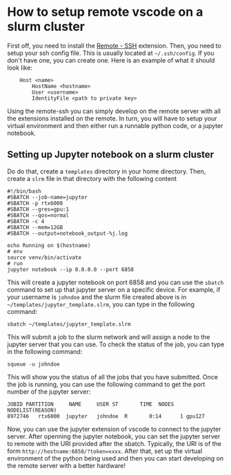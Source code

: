 # How to setup remote vscode on a slurm cluster

First off, you need to install the [Remote - SSH](https://marketplace.visualstudio.com/items?itemName=ms-vscode-remote.remote-ssh) extension. Then, you need to setup your ssh config file. This is usually located at `~/.ssh/config`. If you don't have one, you can create one. Here is an example of what it should look like:

```
    Host <name>
        HostName <hostname>
        User <username>
        IdentityFile <path to private key>
```

Using the remote-ssh you can simply develop on the remote server with all the extensions installed on the remote. In turn, you will have to setup your virtual environment and then either run a runnable python code, or a jupyter notebook.

## Setting up Jupyter notebook on a slurm cluster

Do do that, create a `templates` directory in your home directory. Then, create a `slrm` file in that directory with the following content

```
#!/bin/bash
#SBATCH --job-name=jupyter
#SBATCH -p rtx6000
#SBATCH --gres=gpu:1
#SBATCH --qos=normal
#SBATCH -c 4
#SBATCH --mem=12GB
#SBATCH --output=notebook_output-%j.log

echo Running on $(hostname)
# env
source venv/bin/activate
# run
jupyter notebook --ip 0.0.0.0 --port 6858
```
This will create a jupyter notebook on port 6858 and you can use the `sbatch` command to set up that jupyter server on a specific device. For example, if your username is `johndoe` and the slurm file created above is in `~/templates/jupyter_template.slrm`, you can type in the following command:
```
sbatch ~/templates/jupyter_template.slrm
```
This will submit a job to the slurm network and will assign a node to the jupyter server that you can use. To check the status of the job, you can type in the following command:
```
squeue -u johndoe
```
This will show you the status of all the jobs that you have submitted. Once the job is running, you can use the following command to get the port number of the jupyter server:
```
JOBID PARTITION     NAME     USER ST       TIME  NODES NODELIST(REASON)
8972746   rtx6000  jupyter   johndoe  R       0:14      1 gpu127
```
Now, you can use the jupyter extension of vscode to connect to the jupyter server. After openning the jupyter notebook, you can set the jupyter server to remote with the URI provided after the sbatch. Typically, the URI is of the form `http://hostname:6858/?token=xxxx`. After that, set up the virtual environment of the python being used and then you can start developing on the remote server with a better hardware!
